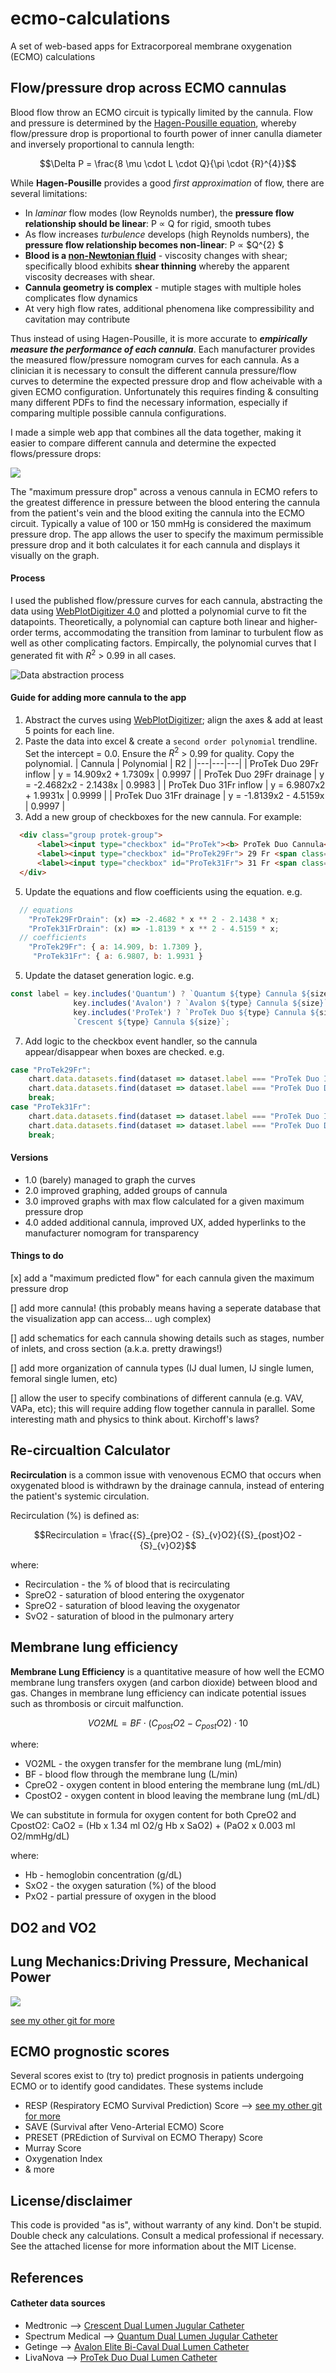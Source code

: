 # ecmo-calculations
A set of web-based apps for Extracorporeal membrane oxygenation (ECMO) calculations

## Flow/pressure drop across ECMO cannulas
Blood flow throw an ECMO circuit is typically limited by the cannula. Flow and pressure is determined by the [Hagen-Pousille equation](https://en.wikipedia.org/wiki/Hagen%E2%80%93Poiseuille_equation), whereby flow/pressure drop is proportional to fourth power of inner canulla diameter and inversely proportional to cannula length:

```math
\Delta P = \frac{8 \mu \cdot L \cdot Q}{\pi \cdot {R}^{4}}
```

While **Hagen-Pousille** provides a good _first approximation_ of flow, there are several limitations:
* In _laminar_ flow modes (low Reynolds number), the **pressure flow relationship should be linear**: P ∝ Q for rigid, smooth tubes
* As flow increases _turbulence_ develops (high Reynolds numbers), the **pressure flow relationship becomes non-linear**: P ∝ $Q^{2} $
* **Blood is a [non-Newtonian fluid](https://en.wikipedia.org/wiki/Non-Newtonian_fluid#:~:text=In%20physics%20and%20chemistry%2C%20a,change%20when%20subjected%20to%20force.)** - viscosity changes with shear; specifically blood exhibits **shear thinning** whereby the apparent viscosity decreases with shear.
* **Cannula geometry is complex** - mutiple stages with multiple holes complicates flow dynamics
* At very high flow rates, additional phenomena like compressibility and cavitation may contribute

Thus instead of using Hagen-Pousille, it is more accurate to ***empirically measure the performance of each cannula***. Each manufacturer provides the measured flow/pressure nomogram curves for each cannula. As a clinician it is necessary to consult the different cannula pressure/flow curves to determine the expected pressure drop and flow acheivable with a given ECMO configuration. Unfortunately this requires finding & consulting many different PDFs to find the necessary information, especially if comparing multiple possible cannula configurations.

I made a simple web app that combines all the data together, making it easier to compare different cannula and determine the expected flows/pressure drops:

![](https://github.com/nickmmark/ecmo-calculations/blob/main/ECMO_cannula_calculator_v1_demo.gif)

The "maximum pressure drop" across a venous cannula in ECMO refers to the greatest difference in pressure between the blood entering the cannula from the patient's vein and the blood exiting the cannula into the ECMO circuit. Typically a value of 100 or 150 mmHg is considered the maximum pressure drop. The app allows the user to specify the maximum permissible pressure drop and it both calculates it for each cannula and displays it visually on the graph.


#### Process
I used the published flow/pressure curves for each cannula, abstracting the data using [WebPlotDigitizer 4.0](https://apps.automeris.io/wpd4/) and plotted a polynomial curve to fit the datapoints. Theoretically, a polynomial can capture both linear and higher-order terms, accommodating the transition from laminar to turbulent flow as well as other complicating factors. Empircally, the polynomial curves that I generated fit with $R^{2}$ > 0.99 in all cases.

![Data abstraction process](https://github.com/nickmmark/ecmo-calculations/blob/main/ECMO_cannula_flow.png)

#### Guide for adding more cannula to the app
1. Abstract the curves using [WebPlotDigitizer](https://apps.automeris.io/wpd4/); align the axes & add at least 5 points for each line.
2. Paste the data into excel & create a `second order polynomial` trendline. Set the intercept = 0.0. Ensure the $R^{2}$ > 0.99 for quality. Copy the polynomial.
| Cannula | Polynomial | R2 |
|---|---|---|
| ProTek Duo 29Fr inflow | y = 14.909x2 + 1.7309x | 0.9997 |
| ProTek Duo 29Fr drainage | y = -2.4682x2 - 2.1438x | 0.9983 |
| ProTek Duo 31Fr inflow | y = 6.9807x2 + 1.9931x | 0.9999 |
| ProTek Duo 31Fr drainage | y = -1.8139x2 - 4.5159x | 0.9997 |  
4. Add a new group of checkboxes for the new cannula. For example:
```html
  <div class="group protek-group">
      <label><input type="checkbox" id="ProTek"><b> ProTek Duo Cannula</b></label>
      <label><input type="checkbox" id="ProTek29Fr"> 29 Fr <span class="flow-result" id="flow-ProTek29Fr"></span></label>
      <label><input type="checkbox" id="ProTek31Fr"> 31 Fr <span class="flow-result" id="flow-ProTek31Fr"></span></label>
  </div>
```
5. Update the equations and flow coefficients using the equation. e.g.
```javascript
  // equations
    "ProTek29FrDrain": (x) => -2.4682 * x ** 2 - 2.1438 * x;
    "ProTek31FrDrain": (x) => -1.8139 * x ** 2 - 4.5159 * x;
  // coefficients
    "ProTek29Fr": { a: 14.909, b: 1.7309 },
     "ProTek31Fr": { a: 6.9807, b: 1.9931 }
```
5. Update the dataset generation logic. e.g.
```javascript
const label = key.includes('Quantum') ? `Quantum ${type} Cannula ${size}` :
              key.includes('Avalon') ? `Avalon ${type} Cannula ${size}` :
              key.includes('ProTek') ? `ProTek Duo ${type} Cannula ${size}` : // NEW cannula added
              `Crescent ${type} Cannula ${size}`;
```
7. Add logic to the checkbox event handler, so the cannula appear/disappear when boxes are checked. e.g.
``` javascript
case "ProTek29Fr":
    chart.data.datasets.find(dataset => dataset.label === "ProTek Duo Inflow Cannula 29Fr").hidden = !checkbox.checked;
    chart.data.datasets.find(dataset => dataset.label === "ProTek Duo Drainage Cannula 29Fr").hidden = !checkbox.checked;
    break;
case "ProTek31Fr":
    chart.data.datasets.find(dataset => dataset.label === "ProTek Duo Inflow Cannula 31Fr").hidden = !checkbox.checked;
    chart.data.datasets.find(dataset => dataset.label === "ProTek Duo Drainage Cannula 31Fr").hidden = !checkbox.checked;
    break;
```

#### Versions
* 1.0 (barely) managed to graph the curves
* 2.0 improved graphing, added groups of cannula
* 3.0 improved graphs with max flow calculated for a given maximum pressure drop
* 4.0 added additional cannula, improved UX, added hyperlinks to the manufacturer nomogram for transparency


#### Things to do
[x] add a "maximum predicted flow" for each cannula given the maximum pressure drop

[] add more cannula! (this probably means having a seperate database that the visualization app can access... ugh complex)

[] add schematics for each cannula showing details such as stages, number of inlets, and cross section (a.k.a. pretty drawings!)

[] add more organization of cannula types (IJ dual lumen, IJ single lumen, femoral single lumen, etc)

[] allow the user to specify combinations of different cannula (e.g. VAV, VAPa, etc); this will require adding flow together cannula in parallel. Some interesting math and physics to think about. Kirchoff's laws?



## Re-circualtion Calculator
**Recirculation** is a common issue with venovenous ECMO that occurs when oxygenated blood is withdrawn by the drainage cannula, instead of entering the patient's systemic circulation.

Recirculation (%) is defined as:
```math
Recirculation = \frac{{S}_{pre}O2 - {S}_{v}O2}{{S}_{post}O2 - {S}_{v}O2}
```
where:
* Recirculation - the % of blood that is recirculating
* SpreO2 - saturation of blood entering the oxygenator
* SpreO2 - saturation of blood leaving the oxygenator
* SvO2 - saturation of blood in the pulmonary artery


## Membrane lung efficiency
**Membrane Lung Efficiency** is a quantitative measure of how well the ECMO membrane lung transfers oxygen (and carbon dioxide) between blood and gas. Changes in membrane lung efficiency can indicate potential issues such as thrombosis or circuit malfunction.
```math
VO2ML = BF \cdot ({C}_{post}O2 - {C}_{post}O2) \cdot 10
```
where:
* VO2ML - the oxygen transfer for the membrane lung (mL/min)
* BF - blood flow through the membrane lung (L/min)
* CpreO2 - oxygen content in blood entering the membrane lung (mL/dL)
* CpostO2 - oxygen content in blood leaving the membrane lung (mL/dL)

We can substitute in formula for oxygen content for both CpreO2 and CpostO2:
CaO2 = (Hb x 1.34 ml O2/g Hb x SaO2) + (PaO2 x 0.003 ml O2/mmHg/dL)

where:
* Hb - hemoglobin concentration (g/dL)
* SxO2 - the oxygen saturation (%) of the blood
* PxO2 - partial pressure of oxygen in the blood

## DO2 and VO2

## Lung Mechanics:Driving Pressure, Mechanical Power
![](https://github.com/nickmmark/pulmonary-calculations/blob/main/mechanical_power_demo2.gif)

[see my other git for more](https://github.com/nickmmark/pulmonary-calculations)

## ECMO prognostic scores
Several scores exist to (try to) predict prognosis in patients undergoing ECMO or to identify good candidates. These systems include
* RESP (Respiratory ECMO Survival Prediction) Score --> [see my other git for more](https://github.com/nickmmark/pulmonary-calculations)
* SAVE (Survival after Veno-Arterial ECMO) Score
* PRESET (PREdiction of Survival on ECMO Therapy) Score
* Murray Score
* Oxygenation Index
* & more
  

## License/disclaimer
This code is provided "as is", without warranty of any kind. Don't be stupid. Double check any calculations. Consult a medical professional if necessary. See the attached license for more information about the MIT License.

## References
#### Catheter data sources
* Medtronic --> [Crescent Dual Lumen Jugular Catheter](https://europe.medtronic.com/xd-en/healthcare-professionals/products/cardiovascular/extracorporeal-life-support/crescent-jugular-dual-lumen-catheter.html)
* Spectrum Medical --> [Quantum Dual Lumen Jugular Catheter](https://www.spectrummedical.com/en-us/quantum-perfusion-technologies/quantum-sterile-technologies-us/cannulas-us/dual-lumen-rv-to-pa-cannula)
* Getinge --> [Avalon Elite Bi-Caval Dual Lumen Catheter](https://www.getinge.com/int/products/avalon-elite-catheter/?tab=2)
* LivaNova --> [ProTek Duo Dual Lumen Catheter](https://www.livanova.com/advanced-circulatory-support/en-us/protekduo-kit)

